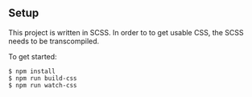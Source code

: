## Setup

This project is written in SCSS.  In order to to get usable CSS, the SCSS needs to be transcompiled.

To get started:
```
$ npm install
$ npm run build-css
$ npm run watch-css
```